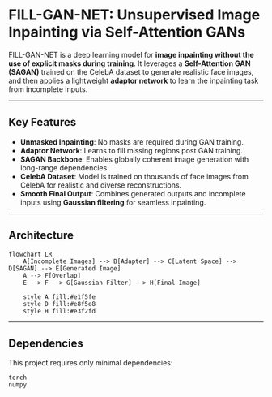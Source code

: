 # FILL-GAN-NET: Unsupervised Image Inpainting via Self-Attention GANs

FILL-GAN-NET is a deep learning model for **image inpainting without the use of explicit masks during training**. It leverages a **Self-Attention GAN (SAGAN)** trained on the CelebA dataset to generate realistic face images, and then applies a lightweight **adaptor network** to learn the inpainting task from incomplete inputs.

---

## Key Features

-  **Unmasked Inpainting**: No masks are required during GAN training.
-  **Adaptor Network**: Learns to fill missing regions post GAN training.
-  **SAGAN Backbone**: Enables globally coherent image generation with long-range dependencies.
-  **CelebA Dataset**: Model is trained on thousands of face images from CelebA for realistic and diverse reconstructions.
-  **Smooth Final Output**: Combines generated outputs and incomplete inputs using **Gaussian filtering** for seamless inpainting.

---

##  Architecture

```mermaid
flowchart LR
    A[Incomplete Images] --> B[Adapter] --> C[Latent Space] --> D[SAGAN] --> E[Generated Image]
    A --> F[Overlap]
    E --> F --> G[Gaussian Filter] --> H[Final Image]
    
    style A fill:#e1f5fe
    style D fill:#e8f5e8
    style H fill:#e3f2fd
```


---

##  Dependencies

This project requires only minimal dependencies:

```text
torch
numpy
```
